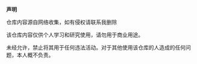
**声明**

仓库内容源自网络收集，如有侵权请联系我删除

该仓库内容仅供个人学习和研究使用，请勿用于商业用途。

未经允许，禁止将其用于任何违法活动。对于其他使用该仓库的人造成的任何问题，本人概不负责。
